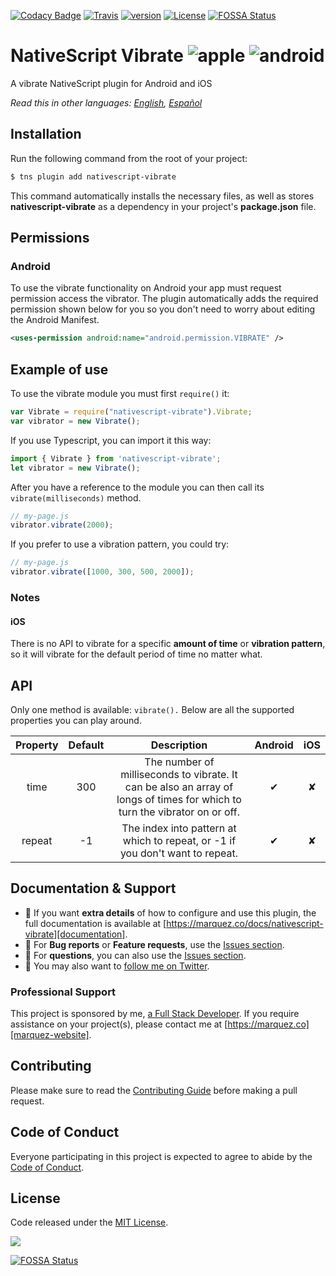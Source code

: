 [![Codacy Badge](https://img.shields.io/codacy/grade/a40541d66db746bcb6669b7f30fd498d.svg)](https://www.codacy.com/app/juliomrqz/nativescript-vibrate?utm_source=github.com&utm_medium=referral&utm_content=juliomrqz/nativescript-vibrate&utm_campaign=badger)
[![Travis](https://img.shields.io/travis/juliomrqz/nativescript-vibrate/master.svg)](https://travis-ci.org/juliomrqz/nativescript-vibrate)
[![version](https://img.shields.io/npm/v/nativescript-vibrate.svg)](https://www.npmjs.com/package/nativescript-vibrate)
[![License](https://img.shields.io/badge/license-MIT-blue.svg)](https://marquez.co/docs/nativescript-vibrate/license?utm_source=github&utm_medium=readme&utm_campaign=nativescript-vibrate)
[![FOSSA Status](https://app.fossa.io/api/projects/git%2Bgithub.com%2Fjuliomrqz%2Fnativescript-vibrate.svg?type=shield)](https://app.fossa.io/projects/git%2Bgithub.com%2Fjuliomrqz%2Fnativescript-vibrate?ref=badge_shield)

# NativeScript Vibrate ![apple](https://cdn3.iconfinder.com/data/icons/picons-social/57/16-apple-32.png) ![android](https://cdn4.iconfinder.com/data/icons/logos-3/228/android-32.png) 

A vibrate NativeScript plugin for Android and iOS

*Read this in other languages: [English](README.md), [Español][documentation-es]*

## Installation

Run the following command from the root of your project:

```bash
$ tns plugin add nativescript-vibrate
```

This command automatically installs the necessary files, as well as stores **nativescript-vibrate** as a dependency in your project's **package.json** file.

## Permissions

### Android

To use the vibrate functionality on Android your app must request permission access the vibrator. The plugin automatically adds the required permission shown below for you so you don't need to worry about editing the Android Manifest.

```xml
<uses-permission android:name="android.permission.VIBRATE" />
```

## Example of use

To use the vibrate module you must first `require()` it:

```js
var Vibrate = require("nativescript-vibrate").Vibrate;
var vibrator = new Vibrate();
```

If you use Typescript, you can import it this way:

```typescript
import { Vibrate } from 'nativescript-vibrate';
let vibrator = new Vibrate();
```

After you have a reference to the module you can then call its `vibrate(milliseconds)` method.

```js
// my-page.js
vibrator.vibrate(2000);
```

If you prefer to use a vibration pattern, you could try:

```js
// my-page.js
vibrator.vibrate([1000, 300, 500, 2000]);
```

### Notes

#### iOS

There is no API to vibrate for a specific **amount of time** or **vibration pattern**, so it will vibrate for the default period of time no matter what.

## API

Only one method is available: `vibrate().` Below are all the supported properties you can play around.

| Property | Default | Description | Android | iOS |
| :-: | :-: | :-: | :-: | :-: |
| time | 300 | The number of milliseconds to vibrate. It can be also an array of longs of times for which to turn the vibrator on or off. | ✔︎ | ✘ |
| repeat | -1 | The index into pattern at which to repeat, or -1 if you don't want to repeat. | ✔︎ | ✘ |

## Documentation & Support

- 📄 If you want **extra details** of how to configure and use this plugin, the full documentation is available at [https://marquez.co/docs/nativescript-vibrate][documentation].
- 🐞 For **Bug reports** or **Feature requests**, use the [Issues section][issues].
- 💬 For **questions**, you can also use the [Issues section][issues].
- 🚀 You may also want to [follow me on Twitter][twitter].

### Professional Support

This project is sponsored by me, [a Full Stack Developer][marquez-website]. If you require assistance on your project(s), please contact me at [https://marquez.co][marquez-website].

## Contributing

Please make sure to read the [Contributing Guide][contributing] before making a pull request.

## Code of Conduct

Everyone participating in this project is expected to agree to abide by the [Code of Conduct][code-of-conduct].

## License

Code released under the [MIT License][license-page].

![](https://ga-beacon.appspot.com/UA-65885578-17/juliomrqz/nativescript-vibrate?pixel)



[documentation]: https://marquez.co/docs/nativescript-vibrate?utm_source=github&utm_medium=readme&utm_campaign=nativescript-vibrate
[documentation-es]: https://marquez.co/es/docs/nativescript-vibrate?utm_source=github&utm_medium=readme&utm_campaign=nativescript-vibrate
[contributing]: https://marquez.co/docs/nativescript-vibrate/contributing?utm_source=github&utm_medium=readme&utm_campaign=nativescript-vibrate
[code-of-conduct]: https://www.contributor-covenant.org/version/2/0/code_of_conduct/
[issues]: https://github.com/juliomrqz/nativescript-vibrate/issues
[twitter]: https://twitter.com/juliomrqz
[marquez-website]: https://marquez.co?utm_source=github&utm_medium=readme&utm_campaign=nativescript-vibrate
[license-page]: https://marquez.co/docs/nativescript-vibrate/license?utm_source=github&utm_medium=readme&utm_campaign=nativescript-vibrate


[![FOSSA Status](https://app.fossa.com/api/projects/git%2Bgithub.com%2Fjuliomrqz%2Fnativescript-vibrate.svg?type=large)](https://app.fossa.com/projects/git%2Bgithub.com%2Fjuliomrqz%2Fnativescript-vibrate?ref=badge_large)